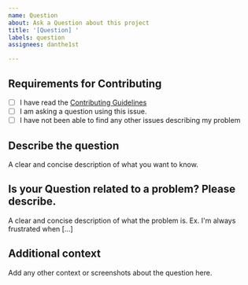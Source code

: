 ```yaml
---
name: Question
about: Ask a Question about this project
title: '[Question] '
labels: question
assignees: danthe1st

---
```


## Requirements for Contributing

* [ ] I have read the [Contributing Guidelines](https://github.com/danthe1st/.github/blob/master/CONTRIBUTING.md)
* [ ] I am asking a question using this issue.
* [ ] I have not been able to find any other issues describing my problem

## Describe the question
A clear and concise description of what you want to know.

## Is your Question related to a problem? Please describe.
A clear and concise description of what the problem is. Ex. I'm always frustrated when [...]

## Additional context
Add any other context or screenshots about the question here.
